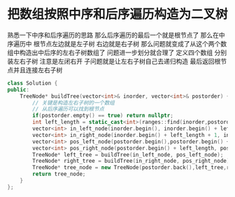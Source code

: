 # 把数组按照中序和后序遍历构造为二叉树
熟悉一下中序和后序遍历的思路 那么后序遍历的最后一个就是根节点了 那么在中序遍历中 根节点左边就是左子树 右边就是右子树
那么问题就变成了从这个两个数组中构造出中后序的左右子树数组了
问题进一步划分就合理了
定义四个数组 分别装左右子树 注意是左闭右开
子问题就是让左右子树自己去递归构造 最后返回根节点并且连接左右子树
```cpp
class Solution {
public:
    TreeNode* buildTree(vector<int>& inorder, vector<int>& postorder) {
        // 关键是构造左右子树的一个数组 
        // 从后序遍历可以找到根节点 
        if(postorder.empty() == true) return nullptr;
        int left_length = static_cast<int>(ranges::find(inorder,postorder.back()) - inorder.begin()); //左子树的长度
        vector<int> in_left_node(inorder.begin(), inorder.begin() + left_length);
        vector<int> in_right_node(inorder.begin() + left_length + 1, inorder.end());
        vector<int> pos_left_node(postorder.begin(),postorder.begin() + left_length);
        vector<int> pos_right_node(postorder.begin() + left_length, postorder.end() - 1);
        TreeNode* left_tree = buildTree(in_left_node, pos_left_node);
        TreeNode* right_tree = buildTree(in_right_node, pos_right_node);
        TreeNode* tree_node = new TreeNode(postorder.back(),left_tree,right_tree);
        return tree_node;
    }
};
```